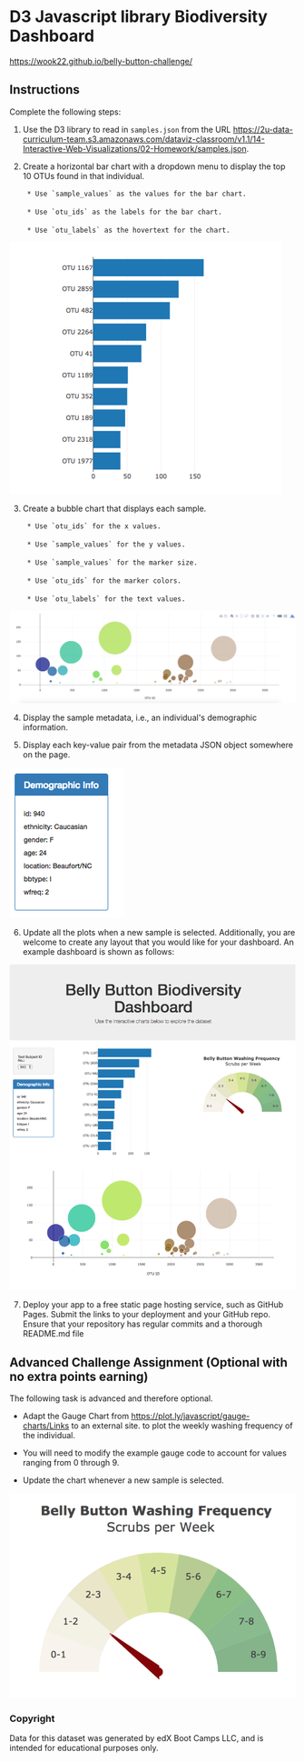 # D3 Javascript library Biodiversity Dashboard

https://wook22.github.io/belly-button-challenge/

## Instructions
Complete the following steps:

1. Use the D3 library to read in `samples.json` from the URL https://2u-data-curriculum-team.s3.amazonaws.com/dataviz-classroom/v1.1/14-Interactive-Web-Visualizations/02-Homework/samples.json.

2. Create a horizontal bar chart with a dropdown menu to display the top 10 OTUs found in that individual.

        * Use `sample_values` as the values for the bar chart.

        * Use `otu_ids` as the labels for the bar chart.

        * Use `otu_labels` as the hovertext for the chart.

![](images/hw01.png)

3. Create a bubble chart that displays each sample.

        * Use `otu_ids` for the x values.

        * Use `sample_values` for the y values.

        * Use `sample_values` for the marker size.

        * Use `otu_ids` for the marker colors.

        * Use `otu_labels` for the text values.

![](images/bubble_chart.png)

4. Display the sample metadata, i.e., an individual's demographic information.

5. Display each key-value pair from the metadata JSON object somewhere on the page.

![](images/hw03.png)

6. Update all the plots when a new sample is selected. Additionally, you are welcome to create any layout that you would like for your dashboard. An example dashboard is shown as follows:

![](images/hw02.png)

7. Deploy your app to a free static page hosting service, such as GitHub Pages. Submit the links to your deployment and your GitHub repo. Ensure that your repository has regular commits and a thorough README.md file

## Advanced Challenge Assignment (Optional with no extra points earning)

The following task is advanced and therefore optional.

* Adapt the Gauge Chart from https://plot.ly/javascript/gauge-charts/Links to an external site. to plot the weekly washing frequency of the individual.

* You will need to modify the example gauge code to account for values ranging from 0 through 9.

* Update the chart whenever a new sample is selected.

![](images/gauge.png)

### Copyright

Data for this dataset was generated by edX Boot Camps LLC, and is intended for educational purposes only.
